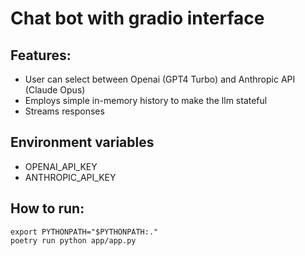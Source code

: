 # Chat bot with gradio interface

## Features:
- User can select between Openai (GPT4 Turbo) and Anthropic API (Claude Opus)
- Employs simple in-memory history to make the llm stateful
- Streams responses

## Environment variables
- OPENAI_API_KEY
- ANTHROPIC_API_KEY

## How to run:
```
export PYTHONPATH="$PYTHONPATH:."
poetry run python app/app.py
```